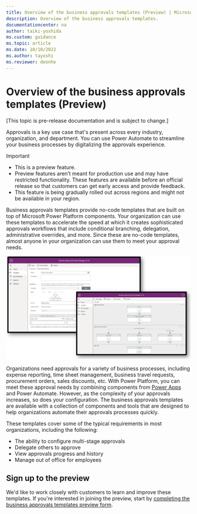 ```yaml
---
title: Overview of the business approvals templates (Preview) | Microsoft Docs
description: Overview of the business approvals templates.
documentationcenter: na
author: taiki-yoshida
ms.custom: guidance
ms.topic: article
ms.date: 10/10/2022
ms.author: tayoshi
ms.reviewer: deonhe
---
```


# Overview of the business approvals templates (Preview)

[This topic is pre-release documentation and is subject to change.]

Approvals is a key use case that's present across every industry, organization, and department. You can use Power Automate to streamline your business processes by digitalizing the approvals experience.

> [!IMPORTANT]
>
> - This is a preview feature.
> - Preview features aren’t meant for production use and may have restricted functionality. These features are available before an official release so that customers can get early access and provide feedback.
> - This feature is being gradually rolled out across regions and might not be available in your region.

Business approvals templates provide no-code templates that are built on top of Microsoft Power Platform components. Your organization can use these templates to accelerate the speed at which it creates sophisticated approvals workflows that include conditional branching, delegation, administrative overrides, and more. Since these are no-code templates, almost anyone in your organization can use them to meet your approval needs.

![Business approvals templates screenshot](media/business-approvals-templates.png)

Organizations need approvals for a variety of business processes, including expense reporting, time sheet management, business travel requests, procurement orders, sales discounts, etc. With Power Platform, you can meet these approval needs by combining components from [Power Apps](https://make.powerapps.com) and Power Automate. However, as the complexity of your approvals increases, so does your configuration. The business approvals templates are available with a collection of components and tools that are designed to help organizations automate their approvals processes quickly.

These templates cover some of the typical requirements in most organizations, including the following:

- The ability to configure multi-stage approvals
- Delegate others to approve
- View approvals progress and history
- Manage out of office for employees

## Sign up to the preview

We'd like to work closely with customers to learn and improve these templates. If you're interested in joining the preview, start by [completing the business approvals templates preview form](https://aka.ms/business-approvals-templates-preview).
